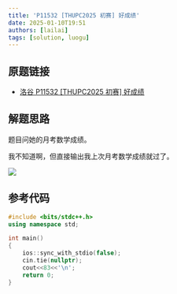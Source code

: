 ```yaml
---
title: 'P11532 [THUPC2025 初赛] 好成绩'
date: 2025-01-10T19:51
authors: [lailai]
tags: [solution, luogu]
---
```


## 原题链接

- [洛谷 P11532 [THUPC2025 初赛] 好成绩](https://www.luogu.com.cn/problem/P11532)

<!-- truncate -->

## 解题思路

题目问她的月考数学成绩。

我不知道啊，但直接输出我上次月考数学成绩就过了。

![](https://cdn.luogu.com.cn/upload/image_hosting/u8nvkd48.png)

## 参考代码

```cpp
#include <bits/stdc++.h>
using namespace std;

int main()
{
	ios::sync_with_stdio(false);
	cin.tie(nullptr);
	cout<<83<<'\n';
	return 0;
}
```
